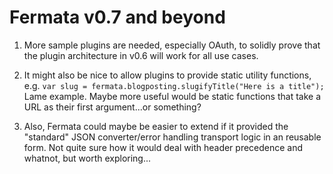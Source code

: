 # Fermata v0.7 and beyond #

1. More sample plugins are needed, especially OAuth, to solidly prove that the plugin architecture in v0.6 will work for all use cases.

1. It might also be nice to allow plugins to provide static utility functions, e.g. `var slug = fermata.blogposting.slugifyTitle("Here is a title");` Lame example. Maybe more useful would be static functions that take a URL as their first argument...or something?

1. Also, Fermata could maybe be easier to extend if it provided the "standard" JSON converter/error handling transport logic in an reusable form. Not quite sure how it would deal with header precedence and whatnot, but worth exploring...